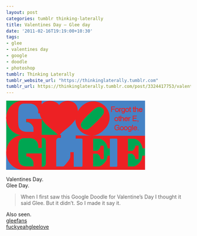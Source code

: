 ```yaml
---
layout: post
categories: tumblr thinking-laterally
title: Valentines Day — Glee day
date: '2011-02-16T19:19:00+10:30'
tags:
- glee
- valentines day
- google
- doodle
- photoshop
tumblr: Thinking Laterally
tumblr_website_url: "https://thinkinglaterally.tumblr.com"
tumblr_url: https://thinkinglaterally.tumblr.com/post/3324417753/valentines-day-glee-day-when-i-first-saw-this
---
```

 ![](/content/images/tumblr/thinking-laterally/tumblr_lgpci2y6pa1qh9he3o1_400.png)  

Valentines Day.  
Glee Day.

> When I first saw this Google Doodle for Valentine’s Day I thought it said Glee. But it didn’t. So I made it say it.

Also seen.  
[gleefans](http://gleefans.tumblr.com/post/3299242916/valentines-day-glee-day-haha)  
[fuckyeahgleelove](http://fuckyeahgleelove.tumblr.com/post/3298865593/valentines-day-glee-day-thanks-jden-wanna)

